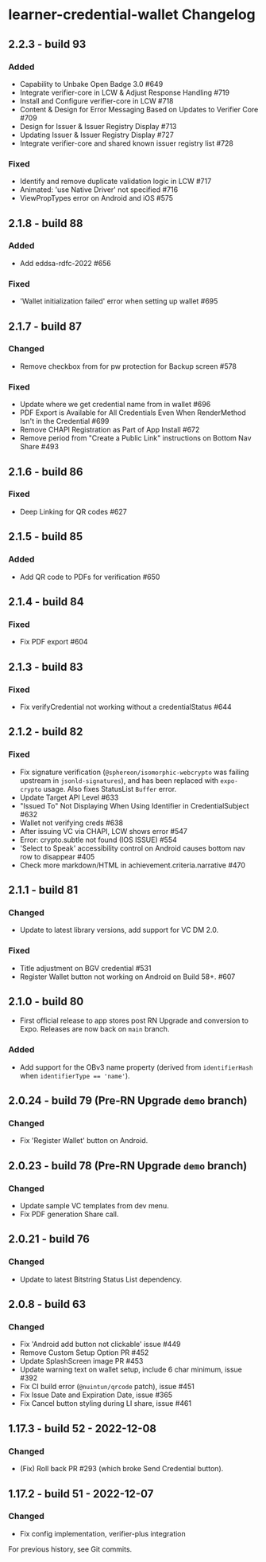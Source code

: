 # learner-credential-wallet Changelog

## 2.2.3 - build 93
### Added
- Capability to Unbake Open Badge 3.0 #649
- Integrate verifier-core in LCW & Adjust Response Handling #719
- Install and Configure verifier-core in LCW #718
- Content & Design for Error Messaging Based on Updates to Verifier Core #709
- Design for Issuer & Issuer Registry Display #713
- Updating Issuer & Issuer Registry Display #727
- Integrate verifier-core and shared known issuer registry list #728

### Fixed
- Identify and remove duplicate validation logic in LCW #717
- Animated: 'use Native Driver' not specified #716
- ViewPropTypes error on Android and iOS #575

## 2.1.8 - build 88
### Added
- Add eddsa-rdfc-2022 #656

### Fixed
- 'Wallet initialization failed' error when setting up wallet #695

## 2.1.7 - build 87
### Changed
- Remove checkbox from for pw protection for Backup screen #578

### Fixed
- Update where we get credential name from in wallet #696
- PDF Export is Available for All Credentials Even When RenderMethod Isn't in the Credential #699
- Remove CHAPI Registration as Part of App Install #672
- Remove period from "Create a Public Link" instructions on Bottom Nav Share #493

## 2.1.6 - build 86
### Fixed
- Deep Linking for QR codes #627

## 2.1.5 - build 85
### Added
- Add QR code to PDFs for verification #650

## 2.1.4 - build 84
### Fixed
- Fix PDF export #604

## 2.1.3 - build 83
### Fixed
- Fix verifyCredential not working without a credentialStatus #644

## 2.1.2 - build 82
### Fixed
- Fix signature verification (`@sphereon/isomorphic-webcrypto` was failing upstream in `jsonld-signatures`),
  and has been replaced with `expo-crypto` usage. Also fixes StatusList `Buffer` error.
- Update Target API Level #633
- "Issued To" Not Displaying When Using Identifier in CredentialSubject #632
- Wallet not verifying creds #638
- After issuing VC via CHAPI, LCW shows error #547
- Error: crypto.subtle not found (IOS ISSUE) #554
- 'Select to Speak' accessibility control on Android causes bottom nav row to disappear #405
- Check more markdown/HTML in achievement.criteria.narrative #470

## 2.1.1 - build 81
### Changed
- Update to latest library versions, add support for VC DM 2.0.

### Fixed
- Title adjustment on BGV credential #531
- Register Wallet button not working on Android on Build 58+. #607

## 2.1.0 - build 80
- First official release to app stores post RN Upgrade and conversion to Expo. Releases are now back on `main` branch.

### Added
- Add support for the OBv3 name property (derived from `identifierHash` when `identifierType == 'name'`).

## 2.0.24 - build 79 (Pre-RN Upgrade `demo` branch)
### Changed
- Fix 'Register Wallet' button on Android.

## 2.0.23 - build 78 (Pre-RN Upgrade `demo` branch)
### Changed
- Update sample VC templates from dev menu.
- Fix PDF generation Share call.

## 2.0.21 - build 76
### Changed
- Update to latest Bitstring Status List dependency.

## 2.0.8 - build 63
### Changed
- Fix 'Android add button not clickable' issue #449
- Remove Custom Setup Option PR #452
- Update SplashScreen image PR #453
- Update warning text on wallet setup, include 6 char minimum, issue #392
- Fix CI build error (`@nuintun/qrcode` patch), issue #451
- Fix Issue Date and Expiration Date, issue #365
- Fix Cancel button styling during LI share, issue #461

## 1.17.3 - build 52 - 2022-12-08
### Changed
- (Fix) Roll back PR #293 (which broke Send Credential button).

## 1.17.2 - build 51 - 2022-12-07
### Changed
- Fix config implementation, verifier-plus integration

For previous history, see Git commits.
